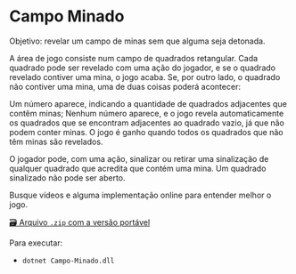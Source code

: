 # Campo Minado
Objetivo: revelar um campo de minas sem que alguma seja detonada.

A área de jogo consiste num campo de quadrados retangular. Cada quadrado pode ser revelado com uma ação do jogador, e se o quadrado revelado contiver uma mina, o jogo acaba. Se, por outro lado, o quadrado não contiver uma mina, uma de duas coisas poderá acontecer:

Um número aparece, indicando a quantidade de quadrados adjacentes que contêm minas;
Nenhum número aparece, e o jogo revela automaticamente os quadrados que se encontram adjacentes ao quadrado vazio, já que não podem conter minas.
O jogo é ganho quando todos os quadrados que não têm minas são revelados.

O jogador pode, com uma ação, sinalizar ou retirar uma sinalização de qualquer quadrado que acredita que contém uma mina. Um quadrado sinalizado não pode ser aberto.

Busque vídeos e alguma implementação online para entender melhor o jogo.

[🗃 Arquivo `.zip` com a versão portável](dist/publish.zip)

Para executar:

* `dotnet Campo-Minado.dll`